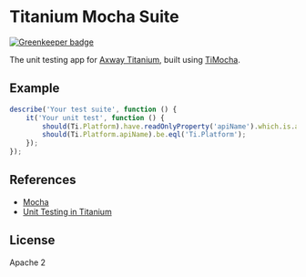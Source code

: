 # Titanium Mocha Suite

[![Greenkeeper badge](https://badges.greenkeeper.io/appcelerator/titanium-mobile-mocha-suite.svg)](https://greenkeeper.io/)

The unit testing app for [Axway Titanium](https://github.com/appcelerator/titanium_mobile), built using [TiMocha](https://github.com/tonylukasavage/ti-mocha).

## Example

```js
describe('Your test suite', function () {
	it('Your unit test', function () {
		should(Ti.Platform).have.readOnlyProperty('apiName').which.is.a.String;
		should(Ti.Platform.apiName).be.eql('Ti.Platform');
	});
});
```

## References

- [Mocha](https://github.com/mochajs/mocha)
- [Unit Testing in Titanium](https://github.com/appcelerator/titanium_mobile/#unit-tests)

## License

Apache 2

